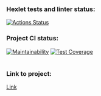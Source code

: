 ### Hexlet tests and linter status:
[![Actions Status](https://github.com/SibirBear/java-project-lvl4/workflows/hexlet-check/badge.svg)](https://github.com/SibirBear/java-project-lvl4/actions)

### Project CI status:
[![Maintainability](https://api.codeclimate.com/v1/badges/6aea2e0f32be451d3c05/maintainability)](https://codeclimate.com/github/SibirBear/java-project-lvl4/maintainability)
[![Test Coverage](https://api.codeclimate.com/v1/badges/6aea2e0f32be451d3c05/test_coverage)](https://codeclimate.com/github/SibirBear/java-project-lvl4/test_coverage)

#
### Link to project:
[Link](https://seoanalyserapp.herokuapp.com/)